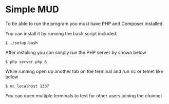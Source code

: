 # Simple MUD

To be able to run the program you must have PHP and Composer installed.

You can install it by running the bash script included.

```
$ ./setup.bash
```


After installing you can simply run the PHP server by shown below

```
$ php server.php &
```

While running open up another tab on the terminal and run nc or telnet like below

```
$ nc localhost 1337
```

You can open multiple terminals to test for other users joining the channel